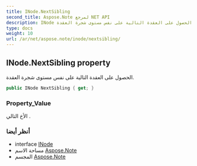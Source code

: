 ```yaml
---
title: INode.NextSibling
second_title: Aspose.Note لمرجع NET API
description: INode ملكية. الحصول على العقدة التالية على نفس مستوى شجرة العقدة.
type: docs
weight: 10
url: /ar/net/aspose.note/inode/nextsibling/
---
```

## INode.NextSibling property

الحصول على العقدة التالية على نفس مستوى شجرة العقدة.

```csharp
public INode NextSibling { get; }
```

### Property_Value

الأخ التالي .

### أنظر أيضا

* interface [INode](../)
* مساحة الاسم [Aspose.Note](../../inode/)
* المجسم [Aspose.Note](../../../)



